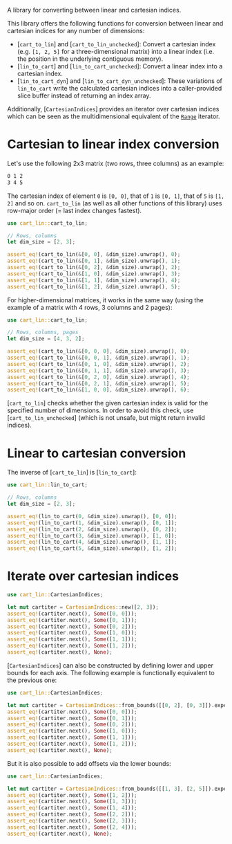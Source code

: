 A library for converting between linear and cartesian indices.

This library offers the following functions for conversion between linear
and cartesian indices for any number of dimensions:
- [`cart_to_lin`] and [`cart_to_lin_unchecked`]: Convert a cartesian index (e.g. `[1, 2, 5]`
for a three-dimensional matrix) into a linear index (i.e. the position in the
underlying contiguous memory).
- [`lin_to_cart`] and [`lin_to_cart_unchecked`]: Convert a linear index into a cartesian index.
- [`lin_to_cart_dyn`] and [`lin_to_cart_dyn_unchecked`]: These variations of `lin_to_cart`
write the calculated cartesian indices into a caller-provided slice buffer instead of
returning an index array.

Additionally, [`CartesianIndices`] provides an iterator over cartesian indices which can be seen
as the multidimensional equivalent of the [`Range`](<https://doc.rust-lang.org/std/ops/struct.Range.html>) iterator.

# Cartesian to linear index conversion

Let's use the following 2x3 matrix (two rows, three columns) as an example:

```bash
0 1 2
3 4 5
```

The cartesian index of element `0` is `[0, 0]`, that of `1` is `[0, 1]`, that of `5` is `[1, 2]` and so on.
`cart_to_lin` (as well as all other functions of this library) uses row-major order
(= last index changes fastest).
```rust
use cart_lin::cart_to_lin;

// Rows, columns
let dim_size = [2, 3];

assert_eq!(cart_to_lin(&[0, 0], &dim_size).unwrap(), 0);
assert_eq!(cart_to_lin(&[0, 1], &dim_size).unwrap(), 1);
assert_eq!(cart_to_lin(&[0, 2], &dim_size).unwrap(), 2);
assert_eq!(cart_to_lin(&[1, 0], &dim_size).unwrap(), 3);
assert_eq!(cart_to_lin(&[1, 1], &dim_size).unwrap(), 4);
assert_eq!(cart_to_lin(&[1, 2], &dim_size).unwrap(), 5);

```

For higher-dimensional matrices, it works in the same way (using the example of a matrix
with 4 rows, 3 columns and 2 pages):
```rust
use cart_lin::cart_to_lin;

// Rows, columns, pages
let dim_size = [4, 3, 2];

assert_eq!(cart_to_lin(&[0, 0, 0], &dim_size).unwrap(), 0);
assert_eq!(cart_to_lin(&[0, 0, 1], &dim_size).unwrap(), 1);
assert_eq!(cart_to_lin(&[0, 1, 0], &dim_size).unwrap(), 2);
assert_eq!(cart_to_lin(&[0, 1, 1], &dim_size).unwrap(), 3);
assert_eq!(cart_to_lin(&[0, 2, 0], &dim_size).unwrap(), 4);
assert_eq!(cart_to_lin(&[0, 2, 1], &dim_size).unwrap(), 5);
assert_eq!(cart_to_lin(&[1, 0, 0], &dim_size).unwrap(), 6);
```
[`cart_to_lin`] checks whether the given cartesian index is valid for the specified number of dimensions.
In order to avoid this check, use [`cart_to_lin_unchecked`] (which is not unsafe, but might return
invalid indices).

# Linear to cartesian conversion

The inverse of [`cart_to_lin`] is [`lin_to_cart`]:
```rust
use cart_lin::lin_to_cart;

// Rows, columns
let dim_size = [2, 3];

assert_eq!(lin_to_cart(0, &dim_size).unwrap(), [0, 0]);
assert_eq!(lin_to_cart(1, &dim_size).unwrap(), [0, 1]);
assert_eq!(lin_to_cart(2, &dim_size).unwrap(), [0, 2]);
assert_eq!(lin_to_cart(3, &dim_size).unwrap(), [1, 0]);
assert_eq!(lin_to_cart(4, &dim_size).unwrap(), [1, 1]);
assert_eq!(lin_to_cart(5, &dim_size).unwrap(), [1, 2]);
```

# Iterate over cartesian indices

```rust
use cart_lin::CartesianIndices;

let mut cartiter = CartesianIndices::new([2, 3]);
assert_eq!(cartiter.next(), Some([0, 0]));
assert_eq!(cartiter.next(), Some([0, 1]));
assert_eq!(cartiter.next(), Some([0, 2]));
assert_eq!(cartiter.next(), Some([1, 0]));
assert_eq!(cartiter.next(), Some([1, 1]));
assert_eq!(cartiter.next(), Some([1, 2]));
assert_eq!(cartiter.next(), None);
```

[`CartesianIndices`] can also be constructed by defining lower and upper bounds for each axis.
The following example is functionally equivalent to the previous one:
```rust
use cart_lin::CartesianIndices;

let mut cartiter = CartesianIndices::from_bounds([[0, 2], [0, 3]]).expect("bounds must be strictly monotonic increasing");
assert_eq!(cartiter.next(), Some([0, 0]));
assert_eq!(cartiter.next(), Some([0, 1]));
assert_eq!(cartiter.next(), Some([0, 2]));
assert_eq!(cartiter.next(), Some([1, 0]));
assert_eq!(cartiter.next(), Some([1, 1]));
assert_eq!(cartiter.next(), Some([1, 2]));
assert_eq!(cartiter.next(), None);
```

But it is also possible to add offsets via the lower bounds:
```rust
use cart_lin::CartesianIndices;

let mut cartiter = CartesianIndices::from_bounds([[1, 3], [2, 5]]).expect("bounds must be strictly monotonic increasing");
assert_eq!(cartiter.next(), Some([1, 2]));
assert_eq!(cartiter.next(), Some([1, 3]));
assert_eq!(cartiter.next(), Some([1, 4]));
assert_eq!(cartiter.next(), Some([2, 2]));
assert_eq!(cartiter.next(), Some([2, 3]));
assert_eq!(cartiter.next(), Some([2, 4]));
assert_eq!(cartiter.next(), None);
```